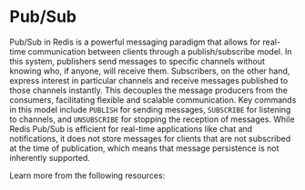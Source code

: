 # Pub/Sub

Pub/Sub in Redis is a powerful messaging paradigm that allows for real-time communication between clients through a publish/subscribe model. In this system, publishers send messages to specific channels without knowing who, if anyone, will receive them. Subscribers, on the other hand, express interest in particular channels and receive messages published to those channels instantly. This decouples the message producers from the consumers, facilitating flexible and scalable communication. Key commands in this model include `PUBLISH` for sending messages, `SUBSCRIBE` for listening to channels, and `UNSUBSCRIBE` for stopping the reception of messages. While Redis Pub/Sub is efficient for real-time applications like chat and notifications, it does not store messages for clients that are not subscribed at the time of publication, which means that message persistence is not inherently supported.

Learn more from the following resources:

